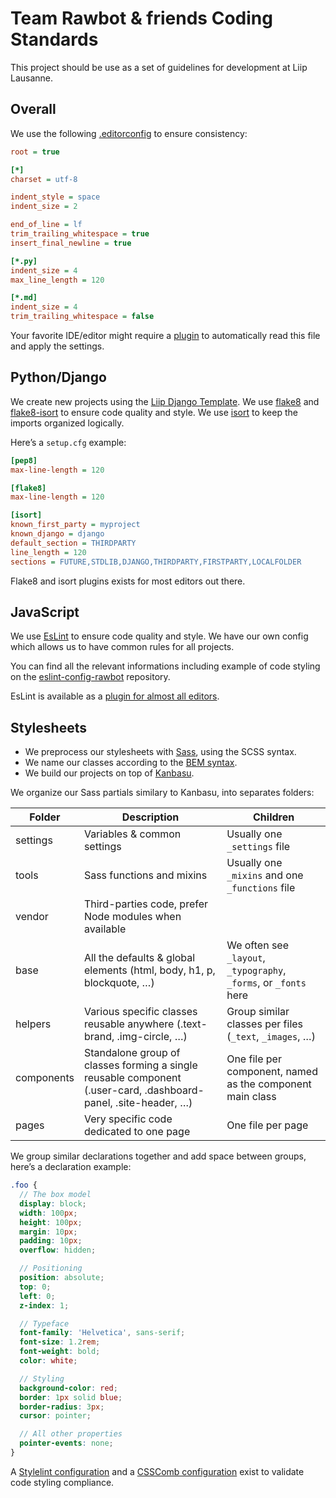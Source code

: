 # Team Rawbot & friends Coding Standards

This project should be use as a set of guidelines for development at Liip Lausanne.

## Overall

We use the following [.editorconfig](http://editorconfig.org/) to ensure consistency:

```ini
root = true

[*]
charset = utf-8

indent_style = space
indent_size = 2

end_of_line = lf
trim_trailing_whitespace = true
insert_final_newline = true

[*.py]
indent_size = 4
max_line_length = 120

[*.md]
indent_size = 4
trim_trailing_whitespace = false
```

Your favorite IDE/editor might require a [plugin](http://editorconfig.org/#download) to automatically read this file and apply the settings.

## Python/Django

We create new projects using the [Liip Django Template](https://github.com/liip/django-template). We use [flake8](https://pypi.python.org/pypi/flake8) and [flake8-isort](https://pypi.python.org/pypi/flake8-isort) to ensure code quality and style. We use [isort](https://github.com/timothycrosley/isort) to keep the imports organized logically.

Here’s a `setup.cfg` example:

```ini
[pep8]
max-line-length = 120

[flake8]
max-line-length = 120

[isort]
known_first_party = myproject
known_django = django
default_section = THIRDPARTY
line_length = 120
sections = FUTURE,STDLIB,DJANGO,THIRDPARTY,FIRSTPARTY,LOCALFOLDER
```

Flake8 and isort plugins exists for most editors out there.

## JavaScript

We use [EsLint](http://eslint.org/) to ensure code quality and style. We have our own config which allows us to have common rules for all projects.

You can find all the relevant informations including example of code styling on the [eslint-config-rawbot](https://github.com/team-rawbot/eslint-config-rawbot) repository.

EsLint is available as a [plugin for almost all editors](http://eslint.org/docs/user-guide/integrations).

## Stylesheets

* We preprocess our stylesheets with [Sass](https://sass-lang.com/), using the SCSS syntax.
* We name our classes according to the [BEM syntax](https://csswizardry.com/2013/01/mindbemding-getting-your-head-round-bem-syntax/).
* We build our projects on top of [Kanbasu](http://kanbasu.liip.ch/).

We organize our Sass partials similary to Kanbasu, into separates folders:

| Folder      | Description                                                                                                     | Children                                                          |
|-------------|-----------------------------------------------------------------------------------------------------------------|-------------------------------------------------------------------|
| settings    | Variables & common settings                                                                                     | Usually one `_settings` file                                      |
| tools       | Sass functions and mixins                                                                                       | Usually one `_mixins` and one `_functions` file                   |
| vendor      | Third-parties code, prefer Node modules when available                                                          |                                                                   |
| base        | All the defaults & global elements (html, body, h1, p, blockquote, …)                                           | We often see `_layout`, `_typography`, `_forms`, or `_fonts` here |
| helpers     | Various specific classes reusable anywhere (.text-brand, .img-circle, …)                                        | Group similar classes per files (`_text`, `_images`, …)           |
| components  | Standalone group of classes forming a single reusable component (.user-card, .dashboard-panel, .site-header, …) | One file per component, named as the component main class         |
| pages       | Very specific code dedicated to one page                                                                        | One file per page                                                 |

We group similar declarations together and add space between groups, here’s a declaration example:

```scss
.foo {
  // The box model
  display: block;
  width: 100px;
  height: 100px;
  margin: 10px;
  padding: 10px;
  overflow: hidden;

  // Positioning
  position: absolute;
  top: 0;
  left: 0;
  z-index: 1;

  // Typeface
  font-family: 'Helvetica', sans-serif;
  font-size: 1.2rem;
  font-weight: bold;
  color: white;

  // Styling
  background-color: red;
  border: 1px solid blue;
  border-radius: 3px;
  cursor: pointer;

  // All other properties
  pointer-events: none;
}
```

A [Stylelint configuration](https://github.com/team-rawbot/stylelint-config-rawbot) and a [CSSComb configuration](https://github.com/team-rawbot/csscomb-config-rawbot) exist to validate code styling compliance.

